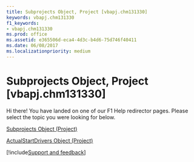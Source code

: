 ```yaml
---
title: Subprojects Object, Project [vbapj.chm131330]
keywords: vbapj.chm131330
f1_keywords:
- vbapj.chm131330
ms.prod: office
ms.assetid: e365506d-eca4-4d3c-b4d6-75d746f40411
ms.date: 06/08/2017
ms.localizationpriority: medium
---
```



# Subprojects Object, Project [vbapj.chm131330]

Hi there! You have landed on one of our F1 Help redirector pages. Please select the topic you were looking for below.

[Subprojects Object (Project)](https://msdn.microsoft.com/library/15688529-6d9c-6429-0d22-a5a16c033dcc%28Office.15%29.aspx)

[ActualStartDrivers Object (Project)](https://msdn.microsoft.com/library/b9a76aed-576f-e7df-3884-c8d3fcecf210%28Office.15%29.aspx)

[!include[Support and feedback](~/includes/feedback-boilerplate.md)]
